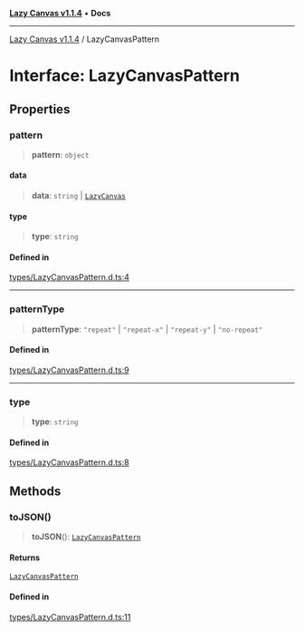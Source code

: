 [**Lazy Canvas v1.1.4**](../README.md) • **Docs**

***

[Lazy Canvas v1.1.4](../globals.md) / LazyCanvasPattern

# Interface: LazyCanvasPattern

## Properties

### pattern

> **pattern**: `object`

#### data

> **data**: `string` \| [`LazyCanvas`](../classes/LazyCanvas.md)

#### type

> **type**: `string`

#### Defined in

[types/LazyCanvasPattern.d.ts:4](https://github.com/hitomihiumi/lazy-canvas-ts/blob/3e38e3638c393841b578a470cffea72245bb77ec/src/types/LazyCanvasPattern.d.ts#L4)

***

### patternType

> **patternType**: `"repeat"` \| `"repeat-x"` \| `"repeat-y"` \| `"no-repeat"`

#### Defined in

[types/LazyCanvasPattern.d.ts:9](https://github.com/hitomihiumi/lazy-canvas-ts/blob/3e38e3638c393841b578a470cffea72245bb77ec/src/types/LazyCanvasPattern.d.ts#L9)

***

### type

> **type**: `string`

#### Defined in

[types/LazyCanvasPattern.d.ts:8](https://github.com/hitomihiumi/lazy-canvas-ts/blob/3e38e3638c393841b578a470cffea72245bb77ec/src/types/LazyCanvasPattern.d.ts#L8)

## Methods

### toJSON()

> **toJSON**(): [`LazyCanvasPattern`](LazyCanvasPattern.md)

#### Returns

[`LazyCanvasPattern`](LazyCanvasPattern.md)

#### Defined in

[types/LazyCanvasPattern.d.ts:11](https://github.com/hitomihiumi/lazy-canvas-ts/blob/3e38e3638c393841b578a470cffea72245bb77ec/src/types/LazyCanvasPattern.d.ts#L11)
